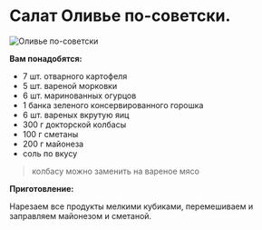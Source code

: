 # Салат Оливье по-советски.

![Оливье по-советски](/images/Kulinar/Salad/soviet_olovie.jpg 'Оливье по-советски')

**Вам понадобятся:**

- 7 шт. отварного картофеля
- 5 шт. вареной морковки
- 6 шт. маринованных огурцов
- 1 банка зеленого консервированного горошка
- 6 шт. вареных вкрутую яиц
- 300 г докторской колбасы
- 100 г сметаны
- 200 г майонеза
- соль по вкусу

> колбасу можно заменить на вареное мясо

**Приготовление:**

Нарезаем все продукты мелкими кубиками, перемешиваем и заправляем майонезом и сметаной.

